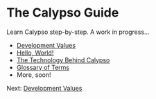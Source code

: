# The Calypso Guide

Learn Calypso step-by-step. A work in progress…

* [Development Values](0-values.md)
* [Hello, World!](hello-world.md)
* [The Technology Behind Calypso](tech-behind-calypso.md)
* [Glossary of Terms](glossary.md)
* More, soon!

Next: [Development Values](0-values.md)
